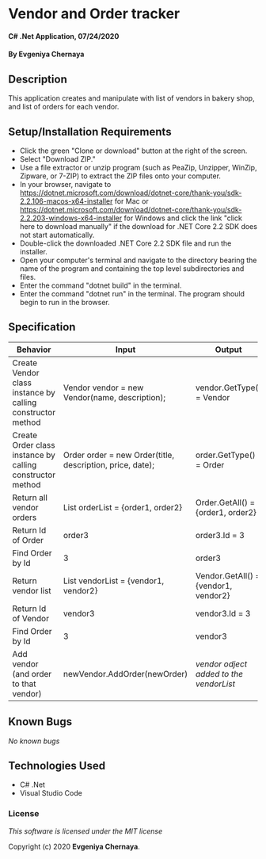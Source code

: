 # Vendor and Order tracker

#### C# .Net Application, 07/24/2020

#### By **Evgeniya Chernaya**

## Description

This application creates and manipulate with list of vendors in bakery shop, and list of orders for each vendor.

## Setup/Installation Requirements

* Click the green "Clone or download" button at the right of the screen.
* Select "Download ZIP."
* Use a file extractor or unzip program (such as PeaZip, Unzipper, WinZip, Zipware, or 7-ZIP) to extract the ZIP files onto your computer.
* In your browser, navigate to https://dotnet.microsoft.com/download/dotnet-core/thank-you/sdk-2.2.106-macos-x64-installer for Mac or https://dotnet.microsoft.com/download/dotnet-core/thank-you/sdk-2.2.203-windows-x64-installer for Windows and click the link "click here to download manually" if the download for .NET Core 2.2 SDK does not start automatically.
* Double-click the downloaded .NET Core 2.2 SDK file and run the installer.
* Open your computer's terminal and navigate to the directory bearing the name of the program and containing the top level subdirectories and files.
* Enter the command "dotnet build" in the terminal.
* Enter the command "dotnet run" in the terminal. The program should begin to run in the browser.

## Specification

| Behavior | Input | Output|
|----------|-------|-------|
| Create Vendor class instance by calling constructor method | Vendor vendor = new Vendor(name, description); | vendor.GetType() = Vendor |
| Create Order class instance by calling constructor method | Order order = new Order(title, description, price, date); | order.GetType() = Order |
| Return all vendor orders | List<Order> orderList = {order1, order2} | Order.GetAll() = {order1, order2} |
| Return Id of Order | order3 | order3.Id = 3 |
| Find Order by Id | 3 | order3 |
| Return vendor list | List<Vendor> vendorList = {vendor1, vendor2} | Vendor.GetAll() = {vendor1, vendor2} |
| Return Id of Vendor | vendor3 | vendor3.Id = 3 |
| Find Order by Id | 3 | vendor3 |
| Add vendor (and order to that vendor) | newVendor.AddOrder(newOrder) | _vendor odject added to the vendorList_ |

## Known Bugs

_No known bugs_

## Technologies Used

  * C# .Net
  * Visual Studio Code

### License

_This software is licensed under the MIT license_

Copyright (c) 2020 **Evgeniya Chernaya**.